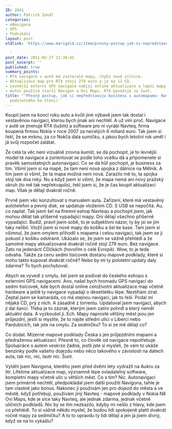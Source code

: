 ```yaml
---
ID: 2841
author: Patrick Zandl
categories:
- eNavigace
- GPS
- Podnikání
layout: post
oldlink: 'https://www.marigold.cz/item/presny-postup-jak-si-nepredstavuju-business-s-automapama-navteq-nic-podstatneho-ke-cteni

  '
post_date: 2011-02-27 11:36:41
post_excerpt: ''
published: true
summary_points:
- RT4 navigace v autě má zastaralé mapy, chybí nové silnice.
- Aktualizace map pro RT4 stojí 279 euro a je na 11 CD.
- Levnější externí GPS navigace nabízí online aktualizace a lepší mapy.
- Autor používá starší Navigon a Ovi Maps, RT4 považuje za šunt.
title: "'Přesný postup, jak si nepředstavuju business s automapama: Navteq (nic"
  podstatného ke čtení)'
---
```


Koupil jsem na konci roku auto a kvůli jiné výbavě jsem tak dostal i vestavěnou navigaci, kterou bych jinak ani nechtěl. A už vím proč. Navigace v autě se jmenuje RT4 (tuším) a software pro ni vyrábí Navteq, firma koupená firmou Nokia v roce 2007 za necelých 6 miliard euro. Tak jsem si řekl, že se mrknu, za co Nokča dala sumičku, s jakou bych letošní rok uměl i já svůj rozpočet zalátat. 

Že celá ta věc není vizuálně zrovna kumšt, se dá pochopit, je to levnější model té navigace a zorientovat se podle toho vcelku dá a připomenete si pravěk samostatných autonavigací. Co se dá hůř pochopit, je business za tím. Všiml jsem si na mapě, že tam není nová spojka z dálnice na Mělník. A tím jsem si všiml, že ta mapa možná není nová. Zarazilo mě to, ta spojka stojí tak dva roky. Nu a když jsem si všiml, že mapa nemá ani nový pražský okruh (to mě tak nepřekvapilo), řekl jsem si, že je čas koupit aktualizaci map. Však je dělají dvakrát ročně. 

Prvně jsem věc konzultovat s manuálem auta. Zařízení, které má vestavěný autotelefon a pevný disk, se updatuje vložením CD. S USB se nepočítá. Au, co naplat. Tak jsem šel na firemní eshop Navtequ a pochopil jsem, jak mohou dělat tak příšerně vypadající mapy. Oni dělají všechno příšerně vypadající. Budiž, pravil jsem sobě, to je subjektivní názor, ty by jsi se jim taky nelíbil. Vložil jsem si nové mapy do košíku a šel ke kase. Tam jsem si všimnul, že jsem omylem přihodil s mapama i celou navigaci, tak jsem se ji pokusil z košíku odstranit. Ukázalo se, že jsem se vážně přehlédl a že samotné mapy aktualizované dvakrát ročně stojí 279 euro. Bez navigace.  Zato na jedenácti CDčkách (hovořím o celé Evropě). Wow, to je teda odvaha. Takže za cenu sedmi tisícovek dostanu mapové podklady, které si mohu takto kupovat dvakrát ročně? Nebo by mi ty pololetní updaty daly zdarma? To bych pochyboval. 

Abych se vyvedl z omylu, šel jsem se podívat do českého eshopu s externími GPS navigacemi. Ano, našel bych hromadu GPS navigací do sedmi tisícovek, kde bych dostal online celoživotní aktualizace map včetně hardware a ještě ty navigace vypadají o desetiletku lépe. Nestíhám zírat. 
Zeptal jsem se kamaráda, co má stejnou navigaci, jak to řeší. Podal mi nějaká CD, prý z nich. A zásadně z torrentu. Updatoval jsem navigaci, abych jí dal šanci. Třeba je to zázrak, kterým jsem zatím pohrdl a který neměl aktuální data. A vyzkoušel ji. Ech. Mapy naprosté většiny měst jsou jen průjezdní, jestli si myslíte, že to najde střední ulici v Liberci nebo Pardubicích, tak jste na omylu. Za sedmičku? To si ze mě dělají co?

Co dodat. Mizerné mapové podklady Česka s jen průjezdními mapami a předraženou aktualizací. Přesně to, co člověk od navigace nepotřebuje. Spolupráce s autem veskrze žádná, jestli jste si mysleli, že vám to ukáže benzinky podle vašeho dojezdu nebo něco takového v závislosti na datech auta, tak nic, nic, lautr nic. Šunt. 

Vytáhl jsem Navigona, kterého jsem před dvěmi lety vydražil na Aukru za litr. Lifetime aktualizace map, významně lépe ovladatelný software, kompletní mapy včetně ulic u větších měst. 
Co s tím? Nic. Autonavigaci jsem primárně nechtěl, předpokládal jsem další použití Navigona, tahle je tam vlastně jako bonus. Nakonec ji používám jen pro dojezd do města a ve městě, když potřebuji, používám jiný Navteq - mapové podklady v Nokia N8 Ovi Maps, kde je sice taky Navteq, ale jednak zdarma, jednak včetně uličních podkladů. Nic by se tím nezkazilo, kdyby mi nešlo z hlavy, kde jsem co přehlédl. To si vážně někdo myslel, že budou lidi spokojeně platit dvakrát ročně mapy za sedmičku? A to to opravdu ty lidi dělají a jen já jsem divný, když se na to vykašlu?